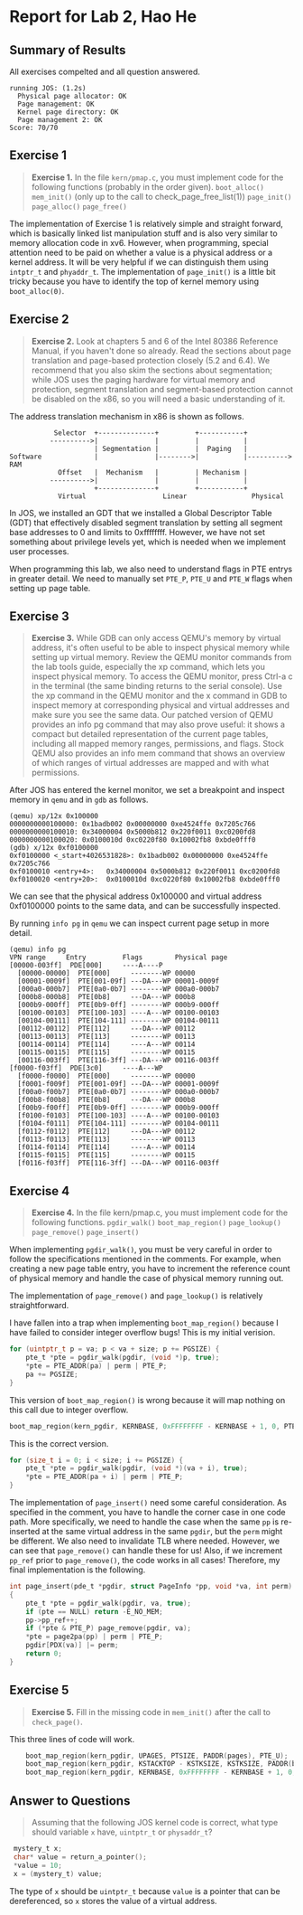 # Report for Lab 2, Hao He

## Summary of Results

All exercises compelted and all question answered.

```
running JOS: (1.2s) 
  Physical page allocator: OK 
  Page management: OK 
  Kernel page directory: OK 
  Page management 2: OK 
Score: 70/70
```

## Exercise 1

> **Exercise 1.** In the file `kern/pmap.c`, you must implement code for the following functions (probably in the order given).
> `boot_alloc()`
> `mem_init()` (only up to the call to check_page_free_list(1))
> `page_init()`  
> `page_alloc()`
> `page_free()`

The implementation of Exercise 1 is relatively simple and straight forward, which is basically linked list manipulation stuff and is also very similar to memory allocation code in xv6. However, when programming, special attention need to be paid on whether a value is a physical address or a kernel address. It will be very helpful if we can distinguish them using `intptr_t` and `phyaddr_t`. The implementation of `page_init()` is a little bit tricky because you have to identify the top of kernel memory using `boot_alloc(0)`.

## Exercise 2

> **Exercise 2.** Look at chapters 5 and 6 of the Intel 80386 Reference Manual, if you haven't done so already. Read the sections about page translation and page-based protection closely (5.2 and 6.4). We recommend that you also skim the sections about segmentation; while JOS uses the paging hardware for virtual memory and protection, segment translation and segment-based protection cannot be disabled on the x86, so you will need a basic understanding of it. 

The address translation mechanism in x86 is shown as follows.

```
           Selector  +--------------+         +-----------+
          ---------->|              |         |           |
                     | Segmentation |         |  Paging   |
Software             |              |-------->|           |---------->  RAM
            Offset   |  Mechanism   |         | Mechanism |
          ---------->|              |         |           |
                     +--------------+         +-----------+
            Virtual                   Linear                Physical
```

In JOS, we installed an GDT that we installed a Global Descriptor Table (GDT) that effectively disabled segment translation by setting all segment base addresses to 0 and limits to 0xffffffff. However, we have not set something about privilege levels yet, which is needed when we implement user processes.

When programming this lab, we also need to understand flags in PTE entrys in greater detail. We need to manually set `PTE_P`, `PTE_U` and  `PTE_W` flags when setting up page table.

## Exercise 3

> **Exercise 3.** While GDB can only access QEMU's memory by virtual address, it's often useful to be able to inspect physical memory while setting up virtual memory. Review the QEMU monitor commands from the lab tools guide, especially the xp command, which lets you inspect physical memory. To access the QEMU monitor, press Ctrl-a c in the terminal (the same binding returns to the serial console).
> Use the xp command in the QEMU monitor and the x command in GDB to inspect memory at corresponding physical and virtual addresses and make sure you see the same data.
> Our patched version of QEMU provides an info pg command that may also prove useful: it shows a compact but detailed representation of the current page tables, including all mapped memory ranges, permissions, and flags. Stock QEMU also provides an info mem command that shows an overview of which ranges of virtual addresses are mapped and with what permissions. 

After JOS has entered the kernel monitor, we set a breakpoint and inspect memory in `qemu` and in `gdb` as follows.

```
(qemu) xp/12x 0x100000
0000000000100000: 0x1badb002 0x00000000 0xe4524ffe 0x7205c766
0000000000100010: 0x34000004 0x5000b812 0x220f0011 0xc0200fd8
0000000000100020: 0x0100010d 0xc0220f80 0x10002fb8 0xbde0fff0
(gdb) x/12x 0xf0100000
0xf0100000 <_start+4026531828>: 0x1badb002 0x00000000 0xe4524ffe 0x7205c766
0xf0100010 <entry+4>:   0x34000004 0x5000b812 0x220f0011 0xc0200fd8
0xf0100020 <entry+20>:  0x0100010d 0xc0220f80 0x10002fb8 0xbde0fff0
```
We can see that the physical address 0x100000 and virtual address 0xf0100000 points to the same data, and can be successfully inspected.

By running `info pg` in `qemu` we can inspect current page setup in more detail.

```
(qemu) info pg
VPN range     Entry         Flags        Physical page
[00000-003ff]  PDE[000]     ----A----P
  [00000-00000]  PTE[000]     --------WP 00000
  [00001-0009f]  PTE[001-09f] ---DA---WP 00001-0009f
  [000a0-000b7]  PTE[0a0-0b7] --------WP 000a0-000b7
  [000b8-000b8]  PTE[0b8]     ---DA---WP 000b8
  [000b9-000ff]  PTE[0b9-0ff] --------WP 000b9-000ff
  [00100-00103]  PTE[100-103] ----A---WP 00100-00103
  [00104-00111]  PTE[104-111] --------WP 00104-00111
  [00112-00112]  PTE[112]     ---DA---WP 00112
  [00113-00113]  PTE[113]     --------WP 00113
  [00114-00114]  PTE[114]     ----A---WP 00114
  [00115-00115]  PTE[115]     --------WP 00115
  [00116-003ff]  PTE[116-3ff] ---DA---WP 00116-003ff
[f0000-f03ff]  PDE[3c0]     ----A---WP
  [f0000-f0000]  PTE[000]     --------WP 00000
  [f0001-f009f]  PTE[001-09f] ---DA---WP 00001-0009f
  [f00a0-f00b7]  PTE[0a0-0b7] --------WP 000a0-000b7
  [f00b8-f00b8]  PTE[0b8]     ---DA---WP 000b8
  [f00b9-f00ff]  PTE[0b9-0ff] --------WP 000b9-000ff
  [f0100-f0103]  PTE[100-103] ----A---WP 00100-00103
  [f0104-f0111]  PTE[104-111] --------WP 00104-00111
  [f0112-f0112]  PTE[112]     ---DA---WP 00112
  [f0113-f0113]  PTE[113]     --------WP 00113
  [f0114-f0114]  PTE[114]     ----A---WP 00114
  [f0115-f0115]  PTE[115]     --------WP 00115
  [f0116-f03ff]  PTE[116-3ff] ---DA---WP 00116-003ff
```

## Exercise 4

> **Exercise 4.** In the file kern/pmap.c, you must implement code for the following functions. `pgdir_walk()` `boot_map_region()` `page_lookup()` `page_remove()` `page_insert()`

When implementing `pgdir_walk()`, you must be very careful in order to follow the specifications mentioned in the comments. For example, when creating a new page table entry, you have to increment the reference count of physical memory and handle the case of physical memory running out.

The implementation of `page_remove()` and `page_lookup()` is relatively straightforward.

I have fallen into a trap when implementing `boot_map_region()` because I have failed to consider integer overflow bugs! This is my initial verision.

```c
for (uintptr_t p = va; p < va + size; p += PGSIZE) {
	pte_t *pte = pgdir_walk(pgdir, (void *)p, true);
	*pte = PTE_ADDR(pa) | perm | PTE_P;
	pa += PGSIZE;
}
```

This version of `boot_map_region()` is wrong because it will map nothing on this call due to integer overflow.

```c
boot_map_region(kern_pgdir, KERNBASE, 0xFFFFFFFF - KERNBASE + 1, 0, PTE_W);
```

This is the correct version.

```c
for (size_t i = 0; i < size; i += PGSIZE) {
	pte_t *pte = pgdir_walk(pgdir, (void *)(va + i), true);
	*pte = PTE_ADDR(pa + i) | perm | PTE_P;
}
```

The implementation of `page_insert()` need some careful consideration. As specified in the comment, you have to handle the corner case in one code path. More specifically, we need to handle the case when the same `pp` is re-inserted at the same virtual address in the same `pgdir`, but the `perm` might be different. We also need to invalidate TLB where needed. However, we can see that `page_remove()` can handle these for us! Also, if we increment `pp_ref` prior to `page_remove()`, the code works in all cases! Therefore, my final implementation is the following.

```c
int page_insert(pde_t *pgdir, struct PageInfo *pp, void *va, int perm)
{
	pte_t *pte = pgdir_walk(pgdir, va, true);
	if (pte == NULL) return -E_NO_MEM;
	pp->pp_ref++;
	if (*pte & PTE_P) page_remove(pgdir, va);
	*pte = page2pa(pp) | perm | PTE_P;
	pgdir[PDX(va)] |= perm;
	return 0;
}
```

## Exercise 5

> **Exercise 5.** Fill in the missing code in `mem_init()` after the call to `check_page()`.

This three lines of code will work.

```c
	boot_map_region(kern_pgdir, UPAGES, PTSIZE, PADDR(pages), PTE_U);
	boot_map_region(kern_pgdir, KSTACKTOP - KSTKSIZE, KSTKSIZE, PADDR(bootstack), PTE_W);
	boot_map_region(kern_pgdir, KERNBASE, 0xFFFFFFFF - KERNBASE + 1, 0, PTE_W);
```

## Answer to Questions

> Assuming that the following JOS kernel code is correct, what type should variable `x` have, `uintptr_t` or `physaddr_t`?

```c
 mystery_t x;
 char* value = return_a_pointer();
 *value = 10;
 x = (mystery_t) value;
 ```

The type of `x` should be `uintptr_t` because `value` is a pointer that can be dereferenced, so `x` stores the value of a virtual address.